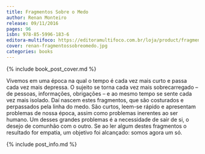 ```yaml
---
title: Fragmentos Sobre o Medo
author: Renan Monteiro
release: 09/11/2016
pages: 96
isbn: 978-85-5996-183-6
editora-multifoco: https://editoramultifoco.com.br/loja/product/fragmentos-sobre-o-medo/
cover: renan-fragmentossobreomedo.jpg
categories: books
---
```

{% include book_post_cover.md %}

Vivemos em uma época na qual o tempo é cada vez mais curto e passa cada vez mais depressa. O sujeito se torna cada vez mais sobrecarregado – de pessoas, informações, obrigações – e ao mesmo tempo se sente cada vez mais isolado. Daí nascem estes fragmentos, que são costurados e perpassados pela linha do medo. São curtos, leem-se rápido e apresentam problemas de nossa época, assim como problemas inerentes ao ser humano. Um desses grandes problemas é a necessidade de sair de si, o desejo de comunhão com o outro. Se ao ler algum destes fragmentos o resultado for empatia, um objetivo foi alcançado: somos agora um só.

{% include post_info.md %}